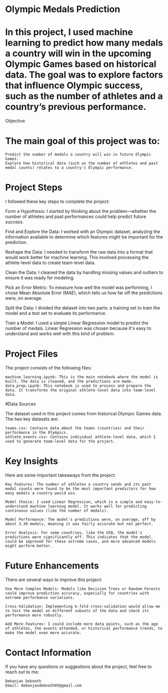 # Olympic Medals Prediction

# In this project, I used machine learning to predict how many medals a country will win in the upcoming Olympic Games based on historical data. The goal was to explore factors that influence Olympic success, such as the number of athletes and a country’s previous performance.
Objective

# The main goal of this project was to:

    Predict the number of medals a country will win in future Olympic Games.
    Explore how historical data (such as the number of athletes and past medal counts) relates to a country's Olympic performance.

# Project Steps

I followed these key steps to complete the project:

Form a Hypothesis: I started by thinking about the problem—whether the number of athletes and past performances could help predict future success.

Find and Explore the Data: I worked with an Olympic dataset, analyzing the information available to determine which features might be important for the prediction.

Reshape the Data: I needed to transform the raw data into a format that would work better for machine learning. This involved processing the athlete-level data to create team-level data.

Clean the Data: I cleaned the data by handling missing values and outliers to ensure it was ready for modeling.

Pick an Error Metric: To measure how well the model was performing, I chose Mean Absolute Error (MAE), which tells us how far off the predictions were, on average.

Split the Data: I divided the dataset into two parts: a training set to train the model and a test set to evaluate its performance.

Train a Model: I used a simple Linear Regression model to predict the number of medals. Linear Regression was chosen because it's easy to understand and works well with this kind of problem.

# Project Files

The project consists of the following files:

    machine_learning.ipynb: This is the main notebook where the model is built, the data is cleaned, and the predictions are made.
    data_prep.ipynb: This notebook is used to process and prepare the data. It transforms the original athlete-level data into team-level data.

#Data Sources

The dataset used in this project comes from historical Olympic Games data. The two key datasets are:

    teams.csv: Contains data about the teams (countries) and their performance in the Olympics.
    athlete_events.csv: Contains individual athlete-level data, which I used to generate team-level data for the project.

# Key Insights

Here are some important takeaways from the project:

    Key Features: The number of athletes a country sends and its past medal counts were found to be the most important predictors for how many medals a country would win.

    Model Choice: I used Linear Regression, which is a simple and easy-to-understand machine learning model. It works well for predicting continuous values (like the number of medals).

    Model Performance: The model's predictions were, on average, off by about 3.30 medals, meaning it was fairly accurate but not perfect.

    Error Analysis: For some countries, like the USA, the model's predictions were significantly off. This indicates that the model could be improved for these extreme cases, and more advanced models might perform better.

# Future Enhancements

There are several ways to improve this project:

    Use More Complex Models: Models like Decision Trees or Random Forests could improve prediction accuracy, especially for countries with extreme performance variations.

    Cross-Validation: Implementing k-fold cross-validation would allow me to test the model on different subsets of the data and check its performance more robustly.

    Add More Features: I could include more data points, such as the age of athletes, the events attended, or historical performance trends, to make the model even more accurate.

# Contact Information

If you have any questions or suggestions about the project, feel free to reach out to me:

    Debanjan Debnath
    Email: debanjandebnath05@gmail.com
